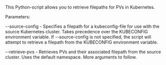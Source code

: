 This Python-script allows you to retrieve filepaths for PVs in Kubernetes.  

Parameters:  

--source-config - Specifies a filepath for a kubeconfig-file for use with the source Kubernetes cluster. Takes precedence over the KUBECONFIG environment variable. If --source-config is not specified, the script will attempt to retrieve a filepath from the KUBECONFIG environment variable.  

--retrieve-pvs  - Retrieves PVs and their associated filepath from the source cluster. Uses the default namespace. More arguments to follow.
